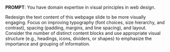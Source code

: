 **PROMPT**:
You have domain expertise in visual principles in web design. 

Redesign the text content of this webpage slide to be more visually engaging. Focus on improving typography (font choices, size hierarchy, and contrast), spacing (padding, margins, and line spacing), and layout. Consider the number of distinct content blocks and use appropriate visual structure (e.g., headings, icons, dividers, or shapes) to emphasize the importance and grouping of information.